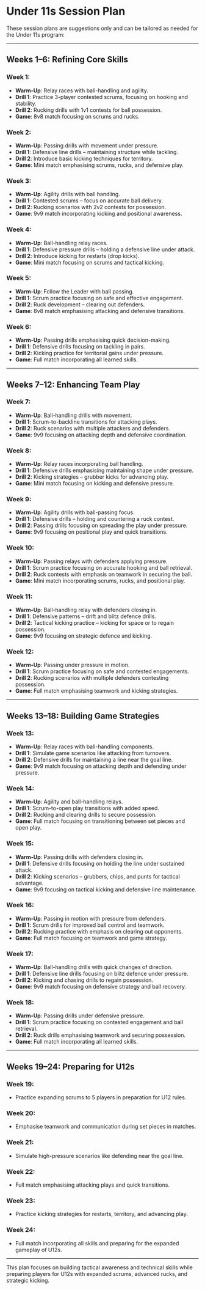# **Under 11s Session Plan**

These session plans are suggestions only and can be tailored as needed for the Under 11s program:

---

## **Weeks 1–6: Refining Core Skills**

### **Week 1:**
- **Warm-Up**: Relay races with ball-handling and agility.
- **Drill 1**: Practice 3-player contested scrums, focusing on hooking and stability.
- **Drill 2**: Rucking drills with 1v1 contests for ball possession.
- **Game**: 8v8 match focusing on scrums and rucks.

### **Week 2:**
- **Warm-Up**: Passing drills with movement under pressure.
- **Drill 1**: Defensive line drills – maintaining structure while tackling.
- **Drill 2**: Introduce basic kicking techniques for territory.
- **Game**: Mini match emphasising scrums, rucks, and defensive play.

### **Week 3:**
- **Warm-Up**: Agility drills with ball handling.
- **Drill 1**: Contested scrums – focus on accurate ball delivery.
- **Drill 2**: Rucking scenarios with 2v2 contests for possession.
- **Game**: 9v9 match incorporating kicking and positional awareness.

### **Week 4:**
- **Warm-Up**: Ball-handling relay races.
- **Drill 1**: Defensive pressure drills – holding a defensive line under attack.
- **Drill 2**: Introduce kicking for restarts (drop kicks).
- **Game**: Mini match focusing on scrums and tactical kicking.

### **Week 5:**
- **Warm-Up**: Follow the Leader with ball passing.
- **Drill 1**: Scrum practice focusing on safe and effective engagement.
- **Drill 2**: Ruck development – clearing out defenders.
- **Game**: 8v8 match emphasising attacking and defensive transitions.

### **Week 6:**
- **Warm-Up**: Passing drills emphasising quick decision-making.
- **Drill 1**: Defensive drills focusing on tackling in pairs.
- **Drill 2**: Kicking practice for territorial gains under pressure.
- **Game**: Full match incorporating all learned skills.

---

## **Weeks 7–12: Enhancing Team Play**

### **Week 7:**
- **Warm-Up**: Ball-handling drills with movement.
- **Drill 1**: Scrum-to-backline transitions for attacking plays.
- **Drill 2**: Ruck scenarios with multiple attackers and defenders.
- **Game**: 9v9 focusing on attacking depth and defensive coordination.

### **Week 8:**
- **Warm-Up**: Relay races incorporating ball handling.
- **Drill 1**: Defensive drills emphasising maintaining shape under pressure.
- **Drill 2**: Kicking strategies – grubber kicks for advancing play.
- **Game**: Mini match focusing on kicking and defensive pressure.

### **Week 9:**
- **Warm-Up**: Agility drills with ball-passing focus.
- **Drill 1**: Defensive drills – holding and countering a ruck contest.
- **Drill 2**: Passing drills focusing on spreading the play under pressure.
- **Game**: 9v9 focusing on positional play and quick transitions.

### **Week 10:**
- **Warm-Up**: Passing relays with defenders applying pressure.
- **Drill 1**: Scrum practice focusing on accurate hooking and ball retrieval.
- **Drill 2**: Ruck contests with emphasis on teamwork in securing the ball.
- **Game**: Mini match incorporating scrums, rucks, and positional play.

### **Week 11:**
- **Warm-Up**: Ball-handling relay with defenders closing in.
- **Drill 1**: Defensive patterns – drift and blitz defence drills.
- **Drill 2**: Tactical kicking practice – kicking for space or to regain possession.
- **Game**: 9v9 focusing on strategic defence and kicking.

### **Week 12:**
- **Warm-Up**: Passing under pressure in motion.
- **Drill 1**: Scrum practice focusing on safe and contested engagements.
- **Drill 2**: Rucking scenarios with multiple defenders contesting possession.
- **Game**: Full match emphasising teamwork and kicking strategies.

---

## **Weeks 13–18: Building Game Strategies**

### **Week 13:**
- **Warm-Up**: Relay races with ball-handling components.
- **Drill 1**: Simulate game scenarios like attacking from turnovers.
- **Drill 2**: Defensive drills for maintaining a line near the goal line.
- **Game**: 9v9 match focusing on attacking depth and defending under pressure.

### **Week 14:**
- **Warm-Up**: Agility and ball-handling relays.
- **Drill 1**: Scrum-to-open play transitions with added speed.
- **Drill 2**: Rucking and clearing drills to secure possession.
- **Game**: Full match focusing on transitioning between set pieces and open play.

### **Week 15:**
- **Warm-Up**: Passing drills with defenders closing in.
- **Drill 1**: Defensive drills focusing on holding the line under sustained attack.
- **Drill 2**: Kicking scenarios – grubbers, chips, and punts for tactical advantage.
- **Game**: 9v9 focusing on tactical kicking and defensive line maintenance.

### **Week 16:**
- **Warm-Up**: Passing in motion with pressure from defenders.
- **Drill 1**: Scrum drills for improved ball control and teamwork.
- **Drill 2**: Rucking practice with emphasis on clearing out opponents.
- **Game**: Full match focusing on teamwork and game strategy.

### **Week 17:**
- **Warm-Up**: Ball-handling drills with quick changes of direction.
- **Drill 1**: Defensive line drills focusing on blitz defence under pressure.
- **Drill 2**: Kicking and chasing drills to regain possession.
- **Game**: 9v9 match focusing on defensive strategy and ball recovery.

### **Week 18:**
- **Warm-Up**: Passing drills under defensive pressure.
- **Drill 1**: Scrum practice focusing on contested engagement and ball retrieval.
- **Drill 2**: Ruck drills emphasising teamwork and securing possession.
- **Game**: Full match incorporating all learned skills.

---

## **Weeks 19–24: Preparing for U12s**

### **Week 19:**
- Practice expanding scrums to 5 players in preparation for U12 rules.

### **Week 20:**
- Emphasise teamwork and communication during set pieces in matches.

### **Week 21:**
- Simulate high-pressure scenarios like defending near the goal line.

### **Week 22:**
- Full match emphasising attacking plays and quick transitions.

### **Week 23:**
- Practice kicking strategies for restarts, territory, and advancing play.

### **Week 24:**
- Full match incorporating all skills and preparing for the expanded gameplay of U12s.

---

This plan focuses on building tactical awareness and technical skills while preparing players for U12s with expanded scrums, advanced rucks, and strategic kicking.